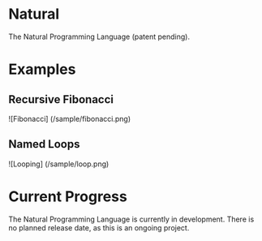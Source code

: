# Natural
The Natural Programming Language (patent pending).

# Examples

## Recursive Fibonacci
![Fibonacci] (/sample/fibonacci.png)

## Named Loops
![Looping] (/sample/loop.png)

# Current Progress
The Natural Programming Language is currently in development. There is no planned release date, as this is an ongoing project.
